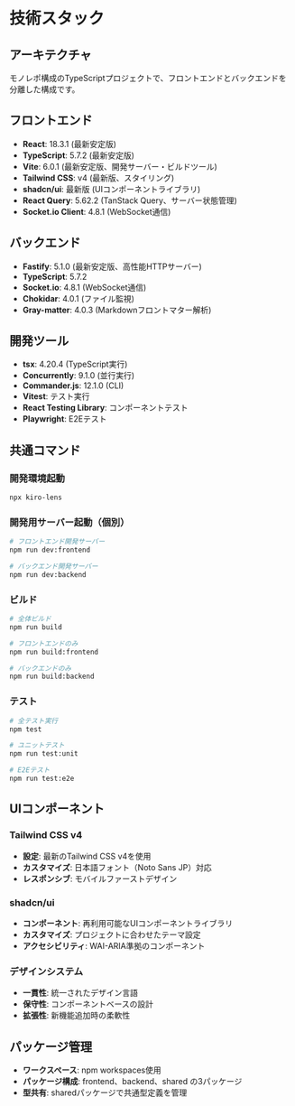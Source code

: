 # 技術スタック

## アーキテクチャ

モノレポ構成のTypeScriptプロジェクトで、フロントエンドとバックエンドを分離した構成です。

## フロントエンド

- **React**: 18.3.1 (最新安定版)
- **TypeScript**: 5.7.2 (最新安定版)
- **Vite**: 6.0.1 (最新安定版、開発サーバー・ビルドツール)
- **Tailwind CSS**: v4 (最新版、スタイリング)
- **shadcn/ui**: 最新版 (UIコンポーネントライブラリ)
- **React Query**: 5.62.2 (TanStack Query、サーバー状態管理)
- **Socket.io Client**: 4.8.1 (WebSocket通信)

## バックエンド

- **Fastify**: 5.1.0 (最新安定版、高性能HTTPサーバー)
- **TypeScript**: 5.7.2
- **Socket.io**: 4.8.1 (WebSocket通信)
- **Chokidar**: 4.0.1 (ファイル監視)
- **Gray-matter**: 4.0.3 (Markdownフロントマター解析)

## 開発ツール

- **tsx**: 4.20.4 (TypeScript実行)
- **Concurrently**: 9.1.0 (並行実行)
- **Commander.js**: 12.1.0 (CLI)
- **Vitest**: テスト実行
- **React Testing Library**: コンポーネントテスト
- **Playwright**: E2Eテスト

## 共通コマンド

### 開発環境起動
```bash
npx kiro-lens
```

### 開発用サーバー起動（個別）
```bash
# フロントエンド開発サーバー
npm run dev:frontend

# バックエンド開発サーバー
npm run dev:backend
```

### ビルド
```bash
# 全体ビルド
npm run build

# フロントエンドのみ
npm run build:frontend

# バックエンドのみ
npm run build:backend
```

### テスト
```bash
# 全テスト実行
npm test

# ユニットテスト
npm run test:unit

# E2Eテスト
npm run test:e2e
```

## UIコンポーネント

### Tailwind CSS v4
- **設定**: 最新のTailwind CSS v4を使用
- **カスタマイズ**: 日本語フォント（Noto Sans JP）対応
- **レスポンシブ**: モバイルファーストデザイン

### shadcn/ui
- **コンポーネント**: 再利用可能なUIコンポーネントライブラリ
- **カスタマイズ**: プロジェクトに合わせたテーマ設定
- **アクセシビリティ**: WAI-ARIA準拠のコンポーネント

### デザインシステム
- **一貫性**: 統一されたデザイン言語
- **保守性**: コンポーネントベースの設計
- **拡張性**: 新機能追加時の柔軟性

## パッケージ管理

- **ワークスペース**: npm workspaces使用
- **パッケージ構成**: frontend、backend、shared の3パッケージ
- **型共有**: sharedパッケージで共通型定義を管理